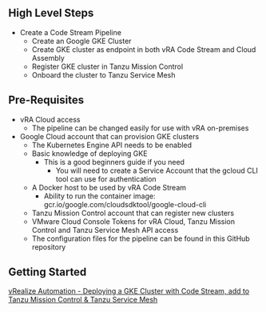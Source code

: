 ## High Level Steps

* Create a Code Stream Pipeline
  * Create an Google GKE Cluster
  * Create GKE cluster as endpoint in both vRA Code Stream and Cloud Assembly
  * Register GKE cluster in Tanzu Mission Control
  * Onboard the cluster to Tanzu Service Mesh

## Pre-Requisites

* vRA Cloud access
  * The pipeline can be changed easily for use with vRA on-premises
* Google Cloud account that can provision GKE clusters
  * The Kubernetes Engine API needs to be enabled
  * Basic knowledge of deploying GKE
      * This is a good beginners guide if you need
        * You will need to create a Service Account that the gcloud CLI tool can use for authentication
  * A Docker host to be used by vRA Code Stream
      * Ability to run the container image: gcr.io/google.com/cloudsdktool/google-cloud-cli
  * Tanzu Mission Control account that can register new clusters
  * VMware Cloud Console Tokens for vRA Cloud, Tanzu Mission Control and Tanzu Service Mesh API access
  * The configuration files for the pipeline can be found in this GitHub repository
  
## Getting Started

[vRealize Automation - Deploying a GKE Cluster with Code Stream, add to Tanzu Mission Control & Tanzu Service Mesh](https://veducate.co.uk/vra-deploy-gke-cluster/)

